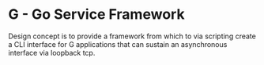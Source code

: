 #  G - Go Service Framework 

Design concept is to provide a framework from which to via scripting create a CLI interface for G applications that can sustain an asynchronous interface via loopback tcp.  